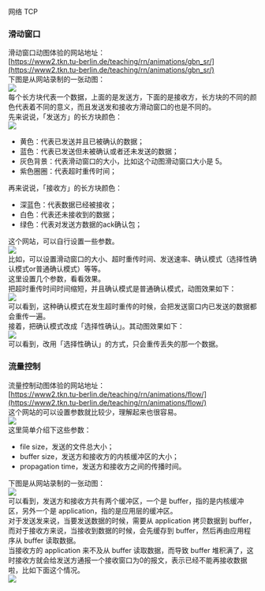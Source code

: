 网络 TCP
<a name="CbigV"></a>
### 滑动窗口
滑动窗口动图体验的网站地址：<br />[https://www2.tkn.tu-berlin.de/teaching/rn/animations/gbn_sr/](https://www2.tkn.tu-berlin.de/teaching/rn/animations/gbn_sr/)<br />下图是从网站录制的一张动图：<br />![](https://cdn.nlark.com/yuque/0/2021/gif/396745/1635900633194-b3c8cd49-b316-45e4-b6f0-44ba5650c5ca.gif#clientId=udab74d7f-676e-4&from=paste&id=u736c5be8&originHeight=426&originWidth=802&originalType=url&ratio=1&status=done&style=shadow&taskId=ud6fb92a6-3436-4702-a547-2346afe3f8b)<br />每个长方块代表一个数据，上面的是发送方，下面的是接收方，长方块的不同的颜色代表着不同的意义，而且发送发和接收方滑动窗口的也是不同的。<br />先来说说，「发送方」的长方块颜色：<br />![](https://cdn.nlark.com/yuque/0/2021/webp/396745/1635900633173-cb984597-0d4d-4d54-bd15-cd41b6d65fdf.webp#clientId=udab74d7f-676e-4&from=paste&id=ueb7c1655&originHeight=105&originWidth=1080&originalType=url&ratio=1&status=done&style=shadow&taskId=u87f57734-1ab9-4d97-b474-672b49a06e7)

- 黄色：代表已发送并且已被确认的数据；
- 蓝色：代表已发送但未被确认或者还未发送的数据；
- 灰色背景：代表滑动窗口的大小，比如这个动图滑动窗口大小是 5。
- 紫色圈圈：代表超时重传时间；

再来说说，「接收方」的长方块颜色：

- 深蓝色：代表数据已经被接收；
- 白色：代表还未接收到的数据；
- 绿色：代表对发送方数据的ack确认包；

这个网站，可以自行设置一些参数。<br />![](https://cdn.nlark.com/yuque/0/2021/webp/396745/1635900633138-83349b6c-5aa1-4a64-bdd5-c8dcad939343.webp#clientId=udab74d7f-676e-4&from=paste&id=u4415d7b8&originHeight=324&originWidth=1080&originalType=url&ratio=1&status=done&style=shadow&taskId=ub48f5d5f-8a39-488f-85a5-2f203cc476a)<br />比如，可以设置滑动窗口的大小、超时重传时间、发送速率、确认模式（选择性确认模式or普通确认模式）等等。<br />这里设置几个参数，看看效果。<br />把超时重传时间时间缩短，并且确认模式是普通确认模式，动图效果如下：<br />![](https://cdn.nlark.com/yuque/0/2021/gif/396745/1635900633228-dd3d094d-76b1-445a-8042-800eaadbd3d4.gif#clientId=udab74d7f-676e-4&from=paste&id=ub4615206&originHeight=426&originWidth=802&originalType=url&ratio=1&status=done&style=shadow&taskId=u3292bee8-0f2b-4594-a677-34185b417fb)<br />可以看到，这种确认模式在发生超时重传的时候，会把发送窗口内已发送的数据都会重传一遍。<br />接着，把确认模式改成「选择性确认」。其动图效果如下：<br />![](https://cdn.nlark.com/yuque/0/2021/gif/396745/1635900633618-64c3faff-d1eb-4689-94e2-7d8b48267048.gif#clientId=udab74d7f-676e-4&from=paste&id=uad12669d&originHeight=426&originWidth=802&originalType=url&ratio=1&status=done&style=none&taskId=u0410ea97-23ff-4979-b88d-6af2ad1fa32)<br />可以看到，改用「选择性确认」的方式，只会重传丢失的那一个数据。
<a name="uxUCk"></a>
### 流量控制
流量控制动图体验的网站地址：<br />[https://www2.tkn.tu-berlin.de/teaching/rn/animations/flow/](https://www2.tkn.tu-berlin.de/teaching/rn/animations/flow/)<br />这个网站的可以设置参数就比较少，理解起来也很容易。<br />![](https://cdn.nlark.com/yuque/0/2021/webp/396745/1635900633713-cdc2d98d-5ab6-4e33-a975-a89792ba5aa8.webp#clientId=udab74d7f-676e-4&from=paste&id=u57d9977d&originHeight=396&originWidth=1080&originalType=url&ratio=1&status=done&style=shadow&taskId=ua20bb23a-2bd3-42af-b348-4f37fec563c)<br />这里简单介绍下这些参数：

- file size，发送的文件总大小；
- buffer size，发送方和接收方的内核缓冲区的大小；
- propagation time，发送方和接收方之间的传播时间。

下图是从网站录制的一张动图：<br />![](https://cdn.nlark.com/yuque/0/2021/gif/396745/1635900633735-d28ce9fe-c11b-448a-ab80-a5ea9fcb7010.gif#clientId=udab74d7f-676e-4&from=paste&id=uaadb9019&originHeight=620&originWidth=1002&originalType=url&ratio=1&status=done&style=shadow&taskId=u2d96df5f-995a-4156-a94f-f59bcde0a2d)<br />可以看到，发送方和接收方共有两个缓冲区，一个是 buffer，指的是内核缓冲区，另外一个是 application，指的是应用层的缓冲区。<br />对于发送发来说，当要发送数据的时候，需要从 application 拷贝数据到 buffer，而对于接收方来说，当接收到数据的时候，会先缓存到 buffer，然后再由应用程序从 buffer 读取数据。<br />当接收方的 application 来不及从 buffer 读取数据，而导致 buffer 堆积满了，这时接收方就会给发送方通报一个接收窗口为0的报文，表示已经不能再接收数据啦，比如下面这个情况。<br />![](https://cdn.nlark.com/yuque/0/2021/webp/396745/1635900633691-065f6ee6-62f9-418f-ac31-68f939ba3d41.webp#clientId=udab74d7f-676e-4&from=paste&id=uf27f3268&originHeight=646&originWidth=1080&originalType=url&ratio=1&status=done&style=shadow&taskId=u5f5c7d2c-c475-4b52-a859-306dd53b7e7)
